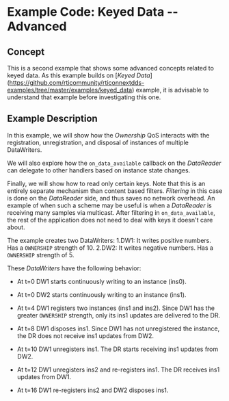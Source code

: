 # Example Code: Keyed Data -- Advanced

## Concept
This is a second example that shows some advanced concepts related to keyed
data. As this example builds on [*Keyed Data*]
(https://github.com/rticommunity/rticonnextdds-examples/tree/master/examples/keyed_data)
example, it is advisable to understand that example before investigating this
one.

## Example Description
In this example, we will show how the *Ownership* QoS interacts with the
registration, unregistration, and disposal of instances of multiple
DataWriters.

We will also explore how the `on_data_available` callback on the *DataReader*
can delegate to other handlers based on instance state changes.

Finally, we will show how to read only certain keys. Note that this is an
entirely separate mechanism than content based filters. *Filtering* in
this case is done on the *DataReader* side, and thus saves no network overhead.
An example of when such a scheme may be useful is when a *DataReader* is
receiving many samples via multicast. After filtering in `on_data_available`,
the rest of the application does not need to deal with keys it doesn't care
about.

The example creates two DataWriters:
1.DW1: It writes positive numbers. Has a `OWNERSHIP` strength of 10.
2.DW2: It writes negative numbers. Has a `OWNERSHIP` strength of 5.

These *DataWriters* have the following behavior:

- At t=0 DW1 starts continuously writing to an instance (ins0).

- At t=0 DW2 starts continuously writing to an instance (ins1).

- At t=4 DW1 registers two instances (ins1 and ins2).
  Since DW1 has the greater `OWNERSHIP` strength, only its ins1 updates are delivered to the DR.

- At t=8 DW1 disposes ins1.
  Since DW1 has not unregistered the instance, the DR does not receive ins1 updates from DW2.

- At t=10 DW1 unregisters ins1.
  The DR starts receiving ins1 updates from DW2.

- At t=12 DW1 unregisters ins2 and re-registers ins1.
  The DR receives ins1 updates from DW1.

- At t=16 DW1 re-registers ins2 and DW2 disposes ins1.
